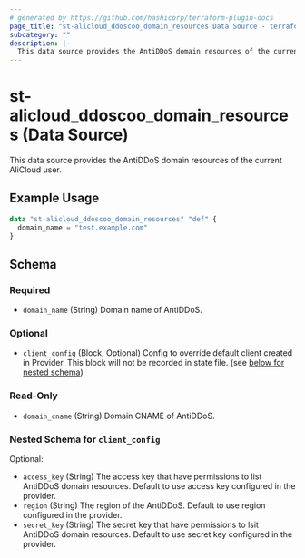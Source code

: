 ```yaml
---
# generated by https://github.com/hashicorp/terraform-plugin-docs
page_title: "st-alicloud_ddoscoo_domain_resources Data Source - terraform-provider-st-alicloud"
subcategory: ""
description: |-
  This data source provides the AntiDDoS domain resources of the current AliCloud user.
---
```


# st-alicloud_ddoscoo_domain_resources (Data Source)

This data source provides the AntiDDoS domain resources of the current AliCloud user.

## Example Usage

```terraform
data "st-alicloud_ddoscoo_domain_resources" "def" {
  domain_name = "test.example.com"
}
```

<!-- schema generated by tfplugindocs -->
## Schema

### Required

- `domain_name` (String) Domain name of AntiDDoS.

### Optional

- `client_config` (Block, Optional) Config to override default client created in Provider. This block will not be recorded in state file. (see [below for nested schema](#nestedblock--client_config))

### Read-Only

- `domain_cname` (String) Domain CNAME of AntiDDoS.

<a id="nestedblock--client_config"></a>
### Nested Schema for `client_config`

Optional:

- `access_key` (String) The access key that have permissions to list AntiDDoS domain resources. Default to use access key configured in the provider.
- `region` (String) The region of the AntiDDoS. Default to use region configured in the provider.
- `secret_key` (String) The secret key that have permissions to lsit AntiDDoS domain resources. Default to use secret key configured in the provider.
